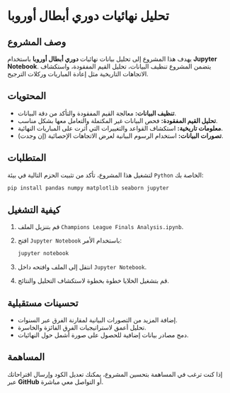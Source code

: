 # تحليل نهائيات دوري أبطال أوروبا

## وصف المشروع

يهدف هذا المشروع إلى تحليل بيانات نهائيات **دوري أبطال أوروبا** باستخدام **Jupyter Notebook**. يتضمن المشروع تنظيف البيانات، تحليل القيم المفقودة، واستكشاف الاتجاهات التاريخية مثل إعادة المباريات وركلات الترجيح.

## المحتويات

- **تنظيف البيانات:** معالجة القيم المفقودة والتأكد من دقة البيانات.
- **تحليل القيم المفقودة:** فحص البيانات غير المكتملة والتعامل معها بشكل مناسب.
- **معلومات تاريخية:** استكشاف القواعد والتغييرات التي أثرت على المباريات النهائية.
- **تصورات البيانات:** استخدام الرسوم البيانية لعرض الاتجاهات الإحصائية (إن وجدت).

## المتطلبات

لتشغيل هذا المشروع، تأكد من تثبيت الحزم التالية في بيئة `Python` الخاصة بك:

```bash
pip install pandas numpy matplotlib seaborn jupyter
```

## كيفية التشغيل

1. قم بتنزيل الملف `Champions League Finals Analysis.ipynb`.
2. افتح `Jupyter Notebook` باستخدام الأمر:

   ```bash
   jupyter notebook
   ```
3. انتقل إلى الملف وافتحه داخل `Jupyter Notebook`.
4. قم بتشغيل الخلايا خطوة بخطوة لاستكشاف التحليل والنتائج.

## تحسينات مستقبلية

- إضافة المزيد من التصورات البيانية لمقارنة الفرق عبر السنوات.
- تحليل أعمق لاستراتيجيات الفرق الفائزة والخاسرة.
- دمج مصادر بيانات إضافية للحصول على صورة أشمل حول النهائيات.

## المساهمة

إذا كنت ترغب في المساهمة بتحسين المشروع، يمكنك تعديل الكود وإرسال اقتراحاتك عبر **GitHub** أو التواصل معي مباشرة.

